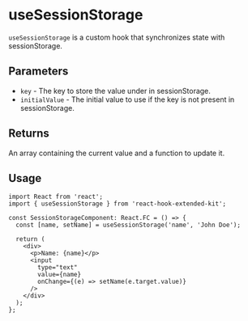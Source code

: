 # useSessionStorage

`useSessionStorage` is a custom hook that synchronizes state with sessionStorage.

## Parameters <!-- {docsify-ignore} -->

- `key` - The key to store the value under in sessionStorage.
- `initialValue` - The initial value to use if the key is not present in sessionStorage.

## Returns <!-- {docsify-ignore} -->

An array containing the current value and a function to update it.

## Usage <!-- {docsify-ignore} -->

```tsx
import React from 'react';
import { useSessionStorage } from 'react-hook-extended-kit';

const SessionStorageComponent: React.FC = () => {
  const [name, setName] = useSessionStorage('name', 'John Doe');

  return (
    <div>
      <p>Name: {name}</p>
      <input
        type="text"
        value={name}
        onChange={(e) => setName(e.target.value)}
      />
    </div>
  );
};
```
